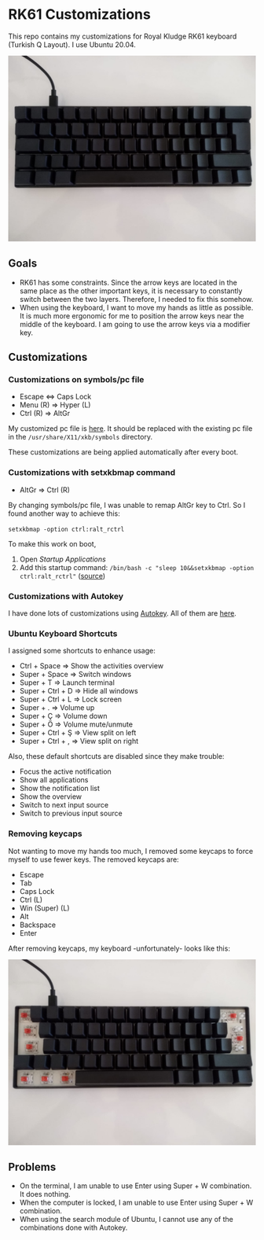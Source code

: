 # RK61 Customizations

This repo contains my customizations for Royal Kludge RK61 keyboard (Turkish Q Layout). I use Ubuntu 20.04.

![v1](images/rk61_1.jpeg)

## Goals
- RK61 has some constraints. Since the arrow keys are located in the same place as the other important keys, it is necessary to constantly switch between the two layers. Therefore, I needed to fix this somehow.
- When using the keyboard, I want to move my hands as little as possible. It is much more ergonomic for me to position the arrow keys near the middle of the keyboard. I am going to use the arrow keys via a modifier key.

## Customizations
### Customizations on symbols/pc file
- Escape <=> Caps Lock
- Menu (R) => Hyper (L)
- Ctrl (R) => AltGr

My customized pc file is [here](pc). It should be replaced with the existing pc file in the `/usr/share/X11/xkb/symbols` directory.

These customizations are being applied automatically after every boot.

### Customizations with setxkbmap command
- AltGr => Ctrl (R)

By changing symbols/pc file, I was unable to remap AltGr key to Ctrl. So I found another way to achieve this:

`setxkbmap -option ctrl:ralt_rctrl`

To make this work on boot,
1. Open _Startup Applications_
2. Add this startup command: `/bin/bash -c "sleep 10&&setxkbmap -option ctrl:ralt_rctrl"`
([source](https://unix.stackexchange.com/questions/273735/how-to-make-xkb-settings-stick-after-restart))


### Customizations with Autokey
I have done lots of customizations using [Autokey](https://github.com/autokey/autoke,y). All of them are [here](autokey/).


### Ubuntu Keyboard Shortcuts
I assigned some shortcuts to enhance usage:

- Ctrl + Space => Show the activities overview
- Super + Space => Switch windows
- Super + T => Launch terminal
- Super + Ctrl + D => Hide all windows
- Super + Ctrl + L => Lock screen
- Super + . => Volume up
- Super + Ç => Volume down
- Super + Ö => Volume mute/unmute
- Super + Ctrl + Ş => View split on left
- Super + Ctrl + , => View split on right

Also, these default shortcuts are disabled since they make trouble:

- Focus the active notification
- Show all applications
- Show the notification list
- Show the overview
- Switch to next input source
- Switch to previous input source

### Removing keycaps
Not wanting to move my hands too much, I removed some keycaps to force myself to use fewer keys. The removed keycaps are:

- Escape
- Tab
- Caps Lock
- Ctrl (L)
- Win (Super) (L)
- Alt
- Backspace
- Enter

After removing keycaps, my keyboard -unfortunately- looks like this:

![v2](images/rk61_2.jpeg)

## Problems
- On the terminal, I am unable to use Enter using Super + W combination. It does nothing.
- When the computer is locked, I am unable to use Enter using Super + W combination.
- When using the search module of Ubuntu, I cannot use any of the combinations done with Autokey.
